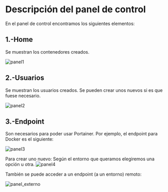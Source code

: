 # Descripción del panel de control
En el panel de control encontramos los siguientes elementos:
## 1.-Home
Se muestran los contenedores creados.

![panel1](https://i.ibb.co/K6mBZ3x/1.png)

## 2.-Usuarios
Se muestran los usuarios creados. Se pueden crear unos nuevos si es que fuese necesario.

![panel2](https://i.ibb.co/54tzgNh/2.png)

## 3.-Endpoint
Son necesarios para poder usar Portainer. Por ejemplo, el endpoint para Docker es el siguiente:

![panel3](https://i.ibb.co/KbnJyjn/3.png)

Para crear uno nuevo:
Según el entorno que queramos elegiremos una opción u otra.
![panel4](https://i.ibb.co/D5Zqnd5/4.png)

También se puede acceder a un endpoint (a un entorno) remoto:

![panel_externo](https://onthedock.github.io/images/170506/1-configure-endpoint.png)
